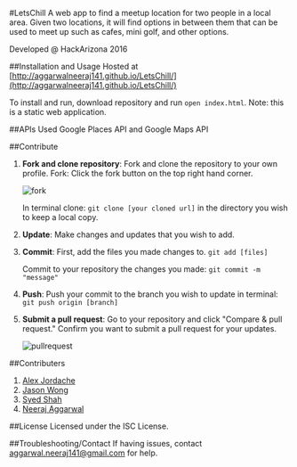 #LetsChill
A web app to find a meetup location for two people in a local area. Given two locations, it will find options in between them that can be used to meet up such as cafes, mini golf, and other options.



Developed @ HackArizona 2016

##Installation and Usage
Hosted at [http://aggarwalneeraj141.github.io/LetsChill/](http://aggarwalneeraj141.github.io/LetsChill/)

To install and run, download repository and run ```open index.html```. Note: this is a static web application.

##APIs Used
Google Places API and Google Maps API

##Contribute
1. **Fork and clone repository**: Fork and clone the repository to your own profile.
    Fork: Click the fork button on the top right hand corner.

    ![fork](https://cloud.githubusercontent.com/assets/7104017/12533246/fe8d5a98-c1e6-11e5-93a6-81c4ffa81d54.png)
    
    In terminal clone: ```git clone [your cloned url]```
    in the directory you wish to keep a local copy.
2. **Update**: Make changes and updates that you wish to add.
3. **Commit**: First, add the files you made changes to. ```git add [files]```
    
    Commit to your repository the changes you made: ```git commit -m "message"```
4. **Push**: Push your commit to the branch you wish to update in terminal: ```git push origin [branch]```
5. **Submit a pull request**: Go to your repository and click "Compare & pull request." Confirm you want to submit a pull request for your updates. 

    ![pullrequest](https://cloud.githubusercontent.com/assets/7104017/12533289/70798ff4-c1e8-11e5-8c6b-c5916de487ee.png)

##Contributers
1. [Alex Jordache](http://alexjordache.me)
2. [Jason Wong](http://jasonkcwong.com)
3. [Syed Shah](http://www.linkedin.com/in/syedzafarshah6)
4. [Neeraj Aggarwal](http://neerajaggarwal.com)

##License
Licensed under the ISC License.

##Troubleshooting/Contact
If having issues, contact aggarwal.neeraj141@gmail.com for help.
